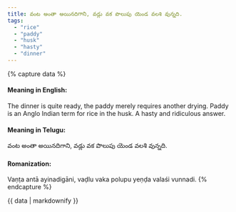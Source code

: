 ```yaml
---
title: వంట అంతా అయినదిగాని, వడ్లు వక పొలుపు యెండ వలశి వున్నది.
tags:
  - "rice"
  - "paddy"
  - "husk"
  - "hasty"
  - "dinner"
---
```


{% capture data %}
#### Meaning in English:
The dinner is quite ready, the paddy merely requires another drying.
Paddy is an Anglo Indian term for rice in the husk.
A hasty and ridiculous answer.

#### Meaning in Telugu:
వంట అంతా అయినదిగాని, వడ్లు వక పొలుపు యెండ వలశి వున్నది.

#### Romanization:
Vaṇṭa antā ayinadigāni, vaḍlu vaka polupu yeṇḍa valaśi vunnadi.
{% endcapture %}

{{ data | markdownify }}

